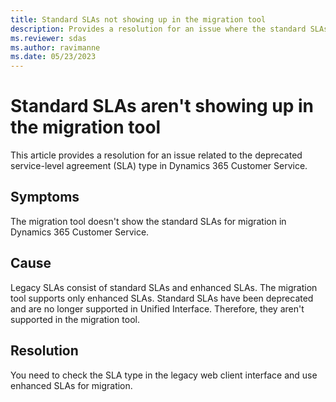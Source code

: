 ```yaml
---
title: Standard SLAs not showing up in the migration tool
description: Provides a resolution for an issue where the standard SLAs aren't available in the migration tool in Dynamics 365 Customer Service.
ms.reviewer: sdas
ms.author: ravimanne
ms.date: 05/23/2023
---
```

# Standard SLAs aren't showing up in the migration tool

This article provides a resolution for an issue related to the deprecated service-level agreement (SLA) type in Dynamics 365 Customer Service.

## Symptoms

The migration tool doesn't show the standard SLAs for migration in Dynamics 365 Customer Service.

## Cause

Legacy SLAs consist of standard SLAs and enhanced SLAs. The migration tool supports only enhanced SLAs. Standard SLAs have been deprecated and are no longer supported in Unified Interface. Therefore, they aren't supported in the migration tool.

## Resolution

You need to check the SLA type in the legacy web client interface and use enhanced SLAs for migration.
